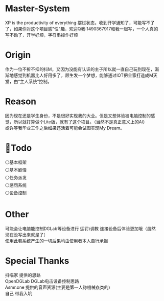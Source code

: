 # Master-System
XP is the productivity of everything
摆烂状态，收到开学通知了，可能写不了了，如果你对这个项目感"性"趣，欢迎Q我:1490367917和我一起写，一个人真的写不动了，开学好烦，字符串操作好烦
# Origin
作为一位不折不扣的抖M，又因为没能有认识的主子所以就一直自己玩到现在，渐渐地感觉到机器比人好用多了，顾生发一个梦想，能够通过IOT把全家打造成M天堂，由“主人系统”控制。

# Reason
因为现在还是学生身份，不是很好实现我的大业。但是又想体验被电脑控制的感觉，所以就打算做个Lite版，就有了这个项目。（当然不是真正意义上的AI）</br>或许等我毕业工作之后如果还活着可能会试图实现My Dream。

# :memo:Todo
:white_circle:基本框架</br>
:white_circle:基本剧情</br>
:white_circle:任务派发</br>
:white_circle:惩罚系统</br>
:white_circle:设备控制</br>

# Other
可能会让电脑能控制DGLab等设备进行 惩罚\调教 连接设备后体验更加哦（虽然现在没写出来就是了）</br>
使用此套系统产生的一切后果均由使用者本人自行承担

# Special Thanks
抖喵家 提供的思路</br>
OpenDGLab DGLab电击设备控制思路</br>
Asmr.one 提供的音声资源(主要是第一人称機械姦类的)</br>
自己 带我入坑</br>
